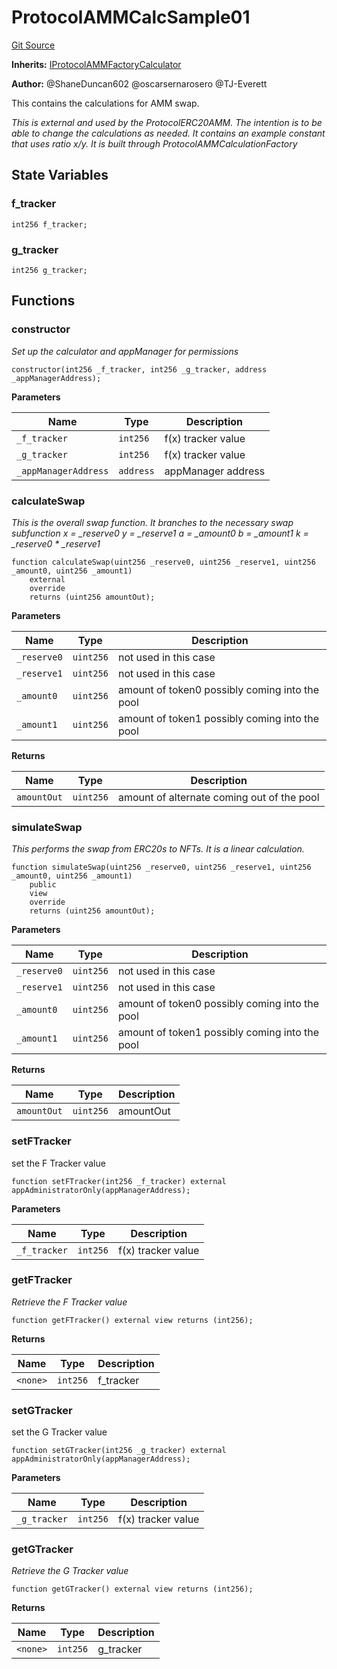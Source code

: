 # ProtocolAMMCalcSample01
[Git Source](https://github.com/thrackle-io/tron/blob/ee06788a23623ed28309de5232eaff934d34a0fe/src/client/liquidity/calculators/ProtocolAMMCalcSample01.sol)

**Inherits:**
[IProtocolAMMFactoryCalculator](/src/client/liquidity/calculators/IProtocolAMMFactoryCalculator.sol/abstract.IProtocolAMMFactoryCalculator.md)

**Author:**
@ShaneDuncan602 @oscarsernarosero @TJ-Everett

This contains the calculations for AMM swap.

*This is external and used by the ProtocolERC20AMM. The intention is to be able to change the calculations
as needed. It contains an example constant that uses ratio x/y. It is built through ProtocolAMMCalculationFactory*


## State Variables
### f_tracker

```solidity
int256 f_tracker;
```


### g_tracker

```solidity
int256 g_tracker;
```


## Functions
### constructor

*Set up the calculator and appManager for permissions*


```solidity
constructor(int256 _f_tracker, int256 _g_tracker, address _appManagerAddress);
```
**Parameters**

|Name|Type|Description|
|----|----|-----------|
|`_f_tracker`|`int256`|f(x) tracker value|
|`_g_tracker`|`int256`|f(x) tracker value|
|`_appManagerAddress`|`address`|appManager address|


### calculateSwap

*This is the overall swap function. It branches to the necessary swap subfunction
x = _reserve0
y = _reserve1
a = _amount0
b = _amount1
k = _reserve0 * _reserve1*


```solidity
function calculateSwap(uint256 _reserve0, uint256 _reserve1, uint256 _amount0, uint256 _amount1)
    external
    override
    returns (uint256 amountOut);
```
**Parameters**

|Name|Type|Description|
|----|----|-----------|
|`_reserve0`|`uint256`|not used in this case|
|`_reserve1`|`uint256`|not used in this case|
|`_amount0`|`uint256`|amount of token0 possibly coming into the pool|
|`_amount1`|`uint256`|amount of token1 possibly coming into the pool|

**Returns**

|Name|Type|Description|
|----|----|-----------|
|`amountOut`|`uint256`|amount of alternate coming out of the pool|


### simulateSwap

*This performs the swap from ERC20s to NFTs. It is a linear calculation.*


```solidity
function simulateSwap(uint256 _reserve0, uint256 _reserve1, uint256 _amount0, uint256 _amount1)
    public
    view
    override
    returns (uint256 amountOut);
```
**Parameters**

|Name|Type|Description|
|----|----|-----------|
|`_reserve0`|`uint256`|not used in this case|
|`_reserve1`|`uint256`|not used in this case|
|`_amount0`|`uint256`|amount of token0 possibly coming into the pool|
|`_amount1`|`uint256`|amount of token1 possibly coming into the pool|

**Returns**

|Name|Type|Description|
|----|----|-----------|
|`amountOut`|`uint256`|amountOut|


### setFTracker

set the F Tracker value


```solidity
function setFTracker(int256 _f_tracker) external appAdministratorOnly(appManagerAddress);
```
**Parameters**

|Name|Type|Description|
|----|----|-----------|
|`_f_tracker`|`int256`|f(x) tracker value|


### getFTracker

*Retrieve the F Tracker value*


```solidity
function getFTracker() external view returns (int256);
```
**Returns**

|Name|Type|Description|
|----|----|-----------|
|`<none>`|`int256`|f_tracker|


### setGTracker

set the G Tracker value


```solidity
function setGTracker(int256 _g_tracker) external appAdministratorOnly(appManagerAddress);
```
**Parameters**

|Name|Type|Description|
|----|----|-----------|
|`_g_tracker`|`int256`|f(x) tracker value|


### getGTracker

*Retrieve the G Tracker value*


```solidity
function getGTracker() external view returns (int256);
```
**Returns**

|Name|Type|Description|
|----|----|-----------|
|`<none>`|`int256`|g_tracker|



